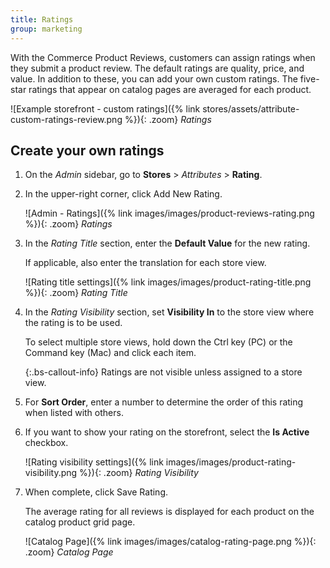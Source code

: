 ```yaml
---
title: Ratings
group: marketing
---
```


With the Commerce Product Reviews, customers can assign ratings when they submit a product review. The default ratings are quality, price, and value. In addition to these, you can add your own custom ratings. The five-star ratings that appear on catalog pages are averaged for each product.

![Example storefront - custom ratings]({% link stores/assets/attribute-custom-ratings-review.png %}){: .zoom}
_Ratings_

## Create your own ratings

1. On the _Admin_ sidebar, go to **Stores** > _Attributes_ > **Rating**.

1. In the upper-right corner, click <span class="btn">Add New Rating</span>.

    ![Admin - Ratings]({% link images/images/product-reviews-rating.png %}){: .zoom}
    _Ratings_

1. In the _Rating Title_ section, enter the **Default Value** for the new rating.

   If applicable, also enter the translation for each store view.

    ![Rating title settings]({% link images/images/product-rating-title.png %}){: .zoom}
    _Rating Title_

1. In the _Rating Visibility_ section, set **Visibility In** to the store view where the rating is to be used.

   To select multiple store views, hold down the Ctrl key (PC) or the Command key (Mac) and click each item.

   {:.bs-callout-info}
   Ratings are not visible unless assigned to a store view.

1. For **Sort Order**, enter a number to determine the order of this rating when listed with others.

1. If you want to show your rating on the storefront, select the **Is Active** checkbox.

    ![Rating visibility settings]({% link images/images/product-rating-visibility.png %}){: .zoom}
    _Rating Visibility_

1. When complete, click <span class="btn">Save Rating</span>.

    The average rating for all reviews is displayed for each product on the catalog product grid page.

     ![Catalog Page]({% link images/images/catalog-rating-page.png %}){: .zoom}
    _Catalog Page_
